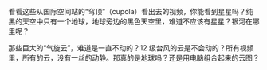 <span>看看这些从国际空间站的“穹顶”（cupola）看出去的视频，你能看到星星吗？纯黑的天空中只有一个地球，地球旁边的黑色天空里，难道不应该有星星？银河在哪里呢？</span>  

<span>那些巨大的“气旋云”，难道是一直不动的？12 级台风的云是不会动的？所有视频里，所有的云，没有一丝的动静。那真的是地球吗？还是用电脑组合起来的云图？</span>

<div id="youtube2-lQlYG8hOgAs" class="youtube-wrap" data-attrs="{&quot;videoId&quot;:&quot;lQlYG8hOgAs&quot;,&quot;startTime&quot;:null,&quot;endTime&quot;:null}">



<div id="youtube2-KSzuiqVjJg4" class="youtube-wrap" data-attrs="{&quot;videoId&quot;:&quot;KSzuiqVjJg4&quot;,&quot;startTime&quot;:null,&quot;endTime&quot;:null}">



<div id="youtube2-VyfE1y5WL5M" class="youtube-wrap" data-attrs="{&quot;videoId&quot;:&quot;VyfE1y5WL5M&quot;,&quot;startTime&quot;:null,&quot;endTime&quot;:null}">



​​​

<div id="youtube2-7J7Fifzf8ao" class="youtube-wrap" data-attrs="{&quot;videoId&quot;:&quot;7J7Fifzf8ao&quot;,&quot;startTime&quot;:null,&quot;endTime&quot;:null}">



